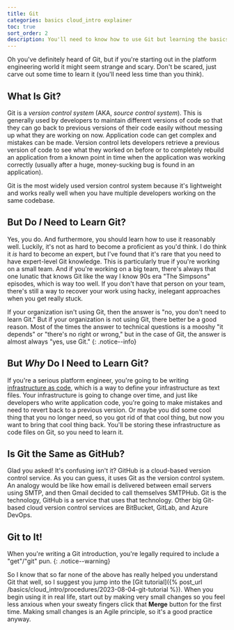 ```yaml
---
title: Git
categories: basics cloud_intro explainer
toc: true
sort_order: 2
description: You'll need to know how to use Git but learning the basics is easier than you'd think
---
```

Oh you've definitely heard of Git, but if you're starting out in the platform engineering world it might seem strange and scary. Don't be scared, just carve out some time to learn it (you'll need less time than you think).
<!--more-->

## What Is Git?

Git is a *version control system* (AKA, *source control system*). This is generally used by developers to maintain different versions of code so that they can go back to previous versions of their code easily without messing up what they are working on now. Application code can get complex and mistakes can be made. Version control lets developers retrieve a previous version of code to see what they worked on before or to completely rebuild an application from a known point in time when the application was working correctly (usually after a huge, money-sucking bug is found in an application).

Git is the most widely used version control system because it's lightweight and works really well when you have multiple developers working on the same codebase.

## But Do *I* Need to Learn Git?

Yes, you do. And furthermore, you should learn how to use it reasonably well. Luckily, it's not as hard to become a proficient as you'd think. I do think it *is* hard to become an expert, but I've found that it's rare that you need to have expert-level Git knowledge. This is particularly true if you're working on a small team. And if you're working on a big team, there's always that one lunatic that knows Git like the way I know 90s era "The Simpsons" episodes, which is way too well. If you don't have that person on your team, there's still a way to recover your work using hacky, inelegant approaches when you get really stuck.

If your organization isn't using Git, then the answer is "no, you don't need to learn Git." But if your organization is not using Git, there better be a good reason. Most of the times the answer to technical questions is a mooshy "it depends" or "there's no right or wrong," but in the case of Git, the answer is almost always "yes, use Git."
{: .notice--info}

## But *Why* Do I Need to Learn Git?

If you're a serious platform engineer, you're going to be writing [infrastructure as code](/services/iac), which is a way to define your infrastructure as text files. Your infrastructure is going to change over time, and just like developers who write application code, you're going to make mistakes and need to revert back to a previous version. Or maybe you did some cool thing that you no longer need, so you got rid of that cool thing, but now you want to bring that cool thing back. You'll be storing these infrastructure as code files on Git, so you need to learn it.

## Is Git the Same as GitHub?

Glad you asked! It's confusing isn't it? GitHub is a cloud-based version control service. As you can guess, it uses Git as the version control system. An analogy would be like how email is delivered between email servers using SMTP, and then Gmail decided to call themselves SMTPHub. Git is the technology, GitHub is a service that uses that technology. Other big Git-based cloud version control services are BitBucket, GitLab, and Azure DevOps.

## Git to It!

When you're writing a Git introduction, you're legally required to include a "get"/"git" pun.
{: .notice--warning}

So I know that so far none of the above has really helped you understand Git that well, so I suggest you jump into the [Git tutorial]({% post_url /basics/cloud_intro/procedures/2023-08-04-git-tutorial %}). When you begin using it in real life, start out by making very small changes so you feel less anxious when your sweaty fingers click that **Merge** button for the first time. Making small changes is an Agile principle, so it's a good practice anyway.